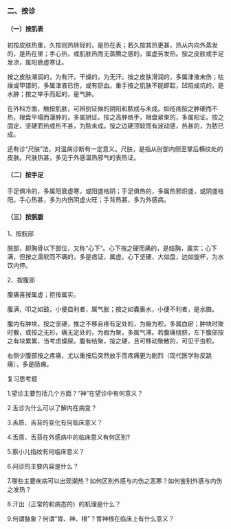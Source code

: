 ### 二、按诊

#### （一）按肌表

初按皮肤热重，久按则热转轻的，是热在表；若久按其热更甚，热从内向外蒸发的，是热在里；手心热，或肌肤热而无蒸腾之感的，属虚劳发热。按之皮肤或手足发凉，属阳衰虚寒证。

按之皮肤潮润的，为有汗，干燥的，为无汗。按之皮肤滑润的，多属津液未伤；枯燥或甲错的，多属津液已伤，或有瘀血。重手按之肌肤不能即起，凹陷成坑的，是水肿；按之举手而起的，是气肿。

在外科方面，触按肌肤，可辨别证候的阴阳和脓成与未成。如疮疡按之肿硬而不热，根盘平塌而漫肿的，多属阴证。按之高肿烙手，根盘紧束的，多属阳证。按之固定，坚硬而热或热不甚，为脓未成。按之边硬顶软而有波动感，热甚的，为脓已成。

还有诊“尺肤”法，对温病诊断有一定意义。尺肤，是指从肘部内侧至掌后横纹处的皮肤。尺肤热甚，多见于外感温热邪气的表热证。

#### （二）按手足

手足俱冷的，多属阳衰虚寒，或阳盛格阴；手足俱热的，多属热邪炽盛，或阴盛格阳。手心热甚，多为内伤阴虚火旺；手背热甚，多为外感病。

#### （三）按脘腹

1、按脘部

脘部，即胸骨以下部位，又称“心下“。心下按之硬而痛的，是结胸，属实；心下满，但按之濡软而不痛的，多是痞证，属虚。心下坚硬，大如盘，边如旋杯，为水饮内停。

2、按腹部

腹痛喜按属虚；拒按属实。

腹满，叩之如鼓，小便自利者，属气胀；按之如囊裹水，小便不利者，是水臌。

腹内有肿块，按之坚硬，推之不移且疼有定处的，为癥为积，多属血瘀；肿块时聚时散，或按之无形，痛无定处的，为瘕为聚，多属气滞。若腹痛绕脐，左下腹部按之有块累累，当考虑燥屎。腹有结聚，按之硬，且可移动聚散的，可见于虫积。

右侧少腹部按之疼痛，尤以重按后突然放手而疼痛更为剧烈（现代医学称反跳痛），多是肠痈。

复习思考题

1.望诊主要包括几个方面？“神”在望诊中有何意义？

2.舌诊为什么可以了解内在病变？

3.舌质、舌苔的变化有何临床意义？

4.舌质、舌苔在外感病中的临床意义有何区别?

5.察小儿指纹有何临床意义？

6.问诊的主要内容是什么？

7.哪些主要疾病可以出现潮热？如何区别外感与内伤之恶寒？如何鉴别外感与内伤之发热？

8.汗出（正常的和病态的）的机理是什么？

9.何谓脉象？何谓“胃、神、根”？胃神根在临床上有什么意义？
